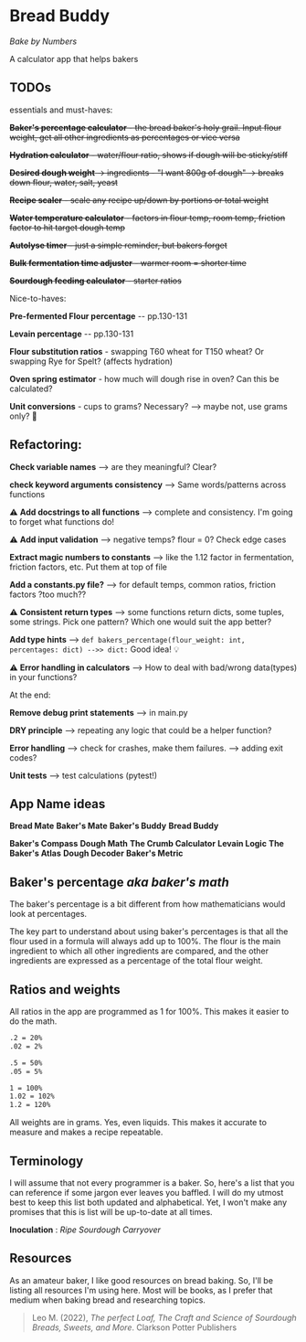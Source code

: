 # Bread Buddy

*Bake by Numbers*

A calculator app that helps bakers

## TODOs

essentials and must-haves:

~~**Baker's percentage calculator** - the bread baker's holy grail. Input flour weight, get all other ingredients as percentages or vice versa~~

~~**Hydration calculator** - water/flour ratio, shows if dough will be sticky/stiff~~

~~**Desired dough weight** → ingredients - "I want 800g of dough" → breaks down flour, water, salt, yeast~~

~~**Recipe scaler** - scale any recipe up/down by portions or total weight~~

~~**Water temperature calculator** - factors in flour temp, room temp, friction factor to hit target dough temp~~

~~**Autolyse timer** - just a simple reminder, but bakers forget~~

~~**Bulk fermentation time adjuster** - warmer room = shorter time~~

~~**Sourdough feeding calculator** - starter ratios~~

Nice-to-haves:

**Pre-fermented Flour percentage** -- pp.130-131

**Levain percentage** -- pp.130-131

**Flour substitution ratios** - swapping T60 wheat for T150 wheat? Or swapping Rye for Spelt? (affects hydration)

**Oven spring estimator** - how much will dough rise in oven? Can this be calculated?

**Unit conversions** - cups to grams? Necessary? --> maybe not, use grams only? 🤔


## Refactoring:

**Check variable names** --> are they meaningful? Clear?

**check keyword arguments consistency** --> Same words/patterns across functions

⚠️ **Add docstrings to all functions** --> complete and consistency. I'm going to forget what functions do!

⚠️ **Add input validation** --> negative temps? flour = 0? Check edge cases

**Extract magic numbers to constants** --> like the 1.12 factor in fermentation, friction factors, etc. Put them at top of file

**Add a constants.py file?** --> for default temps, common ratios, friction factors ?too much??

⚠️ **Consistent return types** --> some functions return dicts, some tuples, some strings. Pick one pattern? Which one would suit the app better?

**Add type hints** --> `def bakers_percentage(flour_weight: int, percentages: dict) -->> dict:` Good idea! 💡

⚠️ **Error handling in calculators** --> How to deal with bad/wrong data(types) in your functions?

At the end:

**Remove debug print statements** --> in main.py

**DRY principle** --> repeating any logic that could be a helper function?

**Error handling** --> check for crashes, make them failures.
                   --> adding exit codes?

**Unit tests** --> test calculations (pytest!)




## App Name ideas

**Bread Mate**
**Baker's Mate**
**Baker's Buddy**
**Bread Buddy**

**Baker's Compass**
**Dough Math**
**The Crumb Calculator**
**Levain Logic**
**The Baker's Atlas**
**Dough Decoder**
**Baker's Metric**

## Baker's percentage *aka baker's math*

The baker's percentage is a bit different from how mathematicians would look at percentages.

The key part to understand about using baker's percentages is that all the flour used in a formula will always add up to 100%.
The flour is the main ingredient to which all other ingredients are compared, and the other ingredients are expressed as a percentage of the total flour weight.

## Ratios and weights

All ratios in the app are programmed as 1 for 100%. This makes it easier to do the math.
```bash
.2 = 20%
.02 = 2%

.5 = 50%
.05 = 5%

1 = 100%
1.02 = 102%
1.2 = 120%
```

All weights are in grams. Yes, even liquids. This makes it accurate to measure and makes a recipe repeatable.

## Terminology

I will assume that not every programmer is a baker. So, here's a list that you can reference if some jargon ever leaves you baffled.
I will do my utmost best to keep this list both updated and alphabetical. Yet, I won't make any promises that this is list will be up-to-date at all times.

**Inoculation**
: *Ripe Sourdough Carryover*


## Resources

As an amateur baker, I like good resources on bread baking. So, I'll be listing all resources I'm using here. Most will be books, as I prefer that medium when baking bread and researching topics.

> Leo M. (2022), *The perfect Loaf, The Craft and Science of Sourdough Breads, Sweets, and More*. Clarkson Potter Publishers